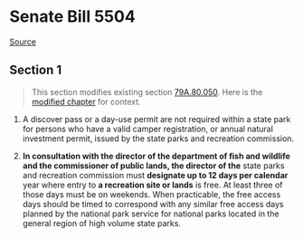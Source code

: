 # Senate Bill 5504

[Source](http://lawfilesext.leg.wa.gov/biennium/2021-22/Pdf/Bills/Senate%20Bills/5504.pdf)
## Section 1
> This section modifies existing section [79A.80.050](/rcw/79A_public_recreational_lands/79A.80_access_to_recreational_lands.md). Here is the [modified chapter](rcw/79A_public_recreational_lands/79A.80_access_to_recreational_lands.md) for context.

1. A discover pass or a day-use permit are not required within a state park for persons who have a valid camper registration, or annual natural investment permit, issued by the state parks and recreation commission.

2. **In consultation with the director of the department of fish and wildlife and the commissioner of public lands, the director of the** state parks and recreation commission must **designate up to 12 days per calendar** year where entry to **a recreation site or lands** is free. At least three of those days must be on weekends. When practicable, the free access days should be timed to correspond with any similar free access days planned by the national park service for national parks located in the general region of high volume state parks.

